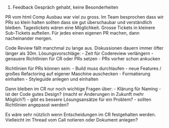 1. Feedback Gespräch gehabt, keine Besonderheiten

PR vom html Comp Ausbau war viel zu gross.
Im Team besprochen dass wir PRs so klein halten sollten dass sie gut überschaubar und verständlich bleiben.
Tagestickets wären eine Möglichkeit.
Grosse Tickets in kleinere Sub-Tickets aufteilen.
Für jedes einen eigenen PR machen, dann nacheinander mergen.

Code Review fällt manchmal zu lange aus.
Diskussionen dauern immer öfter länger als 30m.
Lösungsvorschläge:
	- Zeit für Codereview verlängern
	- genauere Richtlinien für CR oder PRs setzen
	- PRs vorher schon ankucken

Richtlinien für PRs können sein:
	- Build muss durchlaufen
	- neue Features / großes Refactoring auf eigener Maschine auschecken
	- Formatierung einhalten
	- Styleguide anlegen und einhalten

Dann bleiben im CR nur noch wichtige Fragen über:
	- Klärung für Naming
	- ist der Code gutes Design? (macht er Änderungen in Zukunft mehr Möglich?)
	- gibt es bessere Lösungsansätze für ein Problem?
	- sollten Richtlinien angepasst werden?

Es wäre sehr nützlich wenn Entscheidungen im CR festgehalten werden.
Vielleicht im Thread vom Call notieren oder Dokument anlegen?
